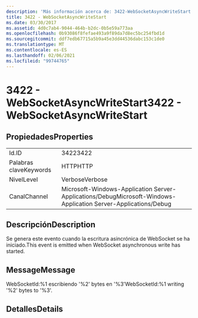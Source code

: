 ```yaml
---
description: 'Más información acerca de: 3422-WebSocketAsyncWriteStart'
title: 3422 - WebSocketAsyncWriteStart
ms.date: 03/30/2017
ms.assetid: 4d0c7ab4-9044-464b-b2dc-0b5e59a773aa
ms.openlocfilehash: 0b93086f8fefae493a9f89da7d8ec5bc254fbd1d
ms.sourcegitcommit: ddf7edb67715a5b9a45e3dd44536dabc153c1de0
ms.translationtype: MT
ms.contentlocale: es-ES
ms.lasthandoff: 02/06/2021
ms.locfileid: "99744765"
---
```

# <a name="3422---websocketasyncwritestart"></a><span data-ttu-id="cb42d-103">3422 - WebSocketAsyncWriteStart</span><span class="sxs-lookup"><span data-stu-id="cb42d-103">3422 - WebSocketAsyncWriteStart</span></span>

## <a name="properties"></a><span data-ttu-id="cb42d-104">Propiedades</span><span class="sxs-lookup"><span data-stu-id="cb42d-104">Properties</span></span>  
  
|||  
|-|-|  
|<span data-ttu-id="cb42d-105">Id.</span><span class="sxs-lookup"><span data-stu-id="cb42d-105">ID</span></span>|<span data-ttu-id="cb42d-106">3422</span><span class="sxs-lookup"><span data-stu-id="cb42d-106">3422</span></span>|  
|<span data-ttu-id="cb42d-107">Palabras clave</span><span class="sxs-lookup"><span data-stu-id="cb42d-107">Keywords</span></span>|<span data-ttu-id="cb42d-108">HTTP</span><span class="sxs-lookup"><span data-stu-id="cb42d-108">HTTP</span></span>|  
|<span data-ttu-id="cb42d-109">Nivel</span><span class="sxs-lookup"><span data-stu-id="cb42d-109">Level</span></span>|<span data-ttu-id="cb42d-110">Verbose</span><span class="sxs-lookup"><span data-stu-id="cb42d-110">Verbose</span></span>|  
|<span data-ttu-id="cb42d-111">Canal</span><span class="sxs-lookup"><span data-stu-id="cb42d-111">Channel</span></span>|<span data-ttu-id="cb42d-112">Microsoft-Windows-Application Server-Applications/Debug</span><span class="sxs-lookup"><span data-stu-id="cb42d-112">Microsoft-Windows-Application Server-Applications/Debug</span></span>|  
  
## <a name="description"></a><span data-ttu-id="cb42d-113">Descripción</span><span class="sxs-lookup"><span data-stu-id="cb42d-113">Description</span></span>  

 <span data-ttu-id="cb42d-114">Se genera este evento cuando la escritura asincrónica de WebSocket se ha iniciado.</span><span class="sxs-lookup"><span data-stu-id="cb42d-114">This event is emitted when WebSocket asynchronous write has started.</span></span>  
  
## <a name="message"></a><span data-ttu-id="cb42d-115">Message</span><span class="sxs-lookup"><span data-stu-id="cb42d-115">Message</span></span>  

 <span data-ttu-id="cb42d-116">WebSocketId:%1 escribiendo '%2' bytes en '%3'</span><span class="sxs-lookup"><span data-stu-id="cb42d-116">WebSocketId:%1 writing '%2' bytes to '%3'.</span></span>  
  
## <a name="details"></a><span data-ttu-id="cb42d-117">Detalles</span><span class="sxs-lookup"><span data-stu-id="cb42d-117">Details</span></span>
